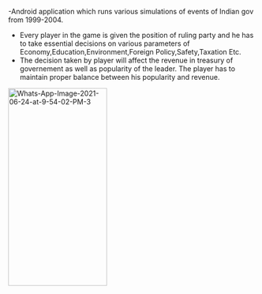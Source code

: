-Android application which runs various simulations of events of Indian gov from 1999-2004. 
- Every player in the game is given the position of ruling party and he has to take essential decisions on various parameters of Economy,Education,Environment,Foreign Policy,Safety,Taxation Etc. <br>
- The decision taken by player will affect the revenue in treasury of governement as well as popularity of the leader. The player has to maintain proper balance between his popularity and revenue.

<p align="center">
  
 
  <a href="https://ibb.co/Bj5BxRW"><img src="https://i.ibb.co/Bj5BxRW/Whats-App-Image-2021-06-24-at-9-54-02-PM-3.jpg" alt="Whats-App-Image-2021-06-24-at-9-54-02-PM-3" border="0" height="400px" width="200px"></a>
  
  
  
</p>


